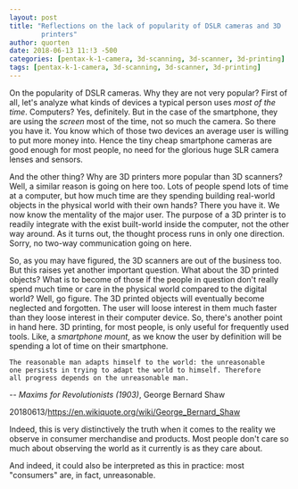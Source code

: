 ```yaml
---
layout: post
title: "Reflections on the lack of popularity of DSLR cameras and 3D
        printers"
author: quorten
date: 2018-06-13 11:!3 -500
categories: [pentax-k-1-camera, 3d-scanning, 3d-scanner, 3d-printing]
tags: [pentax-k-1-camera, 3d-scanning, 3d-scanner, 3d-printing]
---
```


On the popularity of DSLR cameras.  Why they are not very popular?
First of all, let's analyze what kinds of devices a typical person
uses _most of the time_.  Computers?  Yes, definitely.  But in the
case of the smartphone, they are using the _screen_ most of the time,
not so much the camera.  So there you have it.  You know which of
those two devices an average user is willing to put more money into.
Hence the tiny cheap smartphone cameras are good enough for most
people, no need for the glorious huge SLR camera lenses and sensors.

And the other thing?  Why are 3D printers more popular than 3D
scanners?  Well, a similar reason is going on here too.  Lots of
people spend lots of time at a computer, but how much time are they
spending building real-world objects in the physical world with their
own hands?  There you have it.  We now know the mentality of the major
user.  The purpose of a 3D printer is to readily integrate with the
exist built-world inside the computer, not the other way around.  As
it turns out, the thought process runs in only one direction.  Sorry,
no two-way communication going on here.

So, as you may have figured, the 3D scanners are out of the business
too.  But this raises yet another important question.  What about the
3D printed objects?  What is to become of those if the people in
question don't really spend much time or care in the physical world
compared to the digital world?  Well, go figure.  The 3D printed
objects will eventually become neglected and forgotten.  The user will
loose interest in them much faster than they loose interest in their
computer device.  So, there's another point in hand here.  3D
printing, for most people, is only useful for frequently used tools.
Like, a _smartphone mount_, as we know the user by definition will be
spending a lot of time on their smartphone.


    The reasonable man adapts himself to the world: the unreasonable
    one persists in trying to adapt the world to himself. Therefore
    all progress depends on the unreasonable man.

-- _Maxims for Revolutionists (1903)_, George Bernard Shaw

20180613/https://en.wikiquote.org/wiki/George_Bernard_Shaw

Indeed, this is very distinctively the truth when it comes to the
reality we observe in consumer merchandise and products.  Most people
don't care so much about observing the world as it currently is as
they care about.

And indeed, it could also be interpreted as this in practice: most
"consumers" are, in fact, unreasonable.

